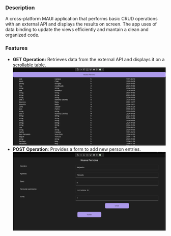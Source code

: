 ### Description
A cross-platform MAUI application that performs basic CRUD operations with an external API and displays the results on screen.
The app uses of data binding to update the views efficiently and mantain a clean and organized code.


### Features

- **GET Operation:** Retrieves data from the external API and displays it on a scrollable table.
  ![Get operation](readme_img/get.png)
-  **POST Operation**: Provides a form to add new person entries.
  ![Post operation](readme_img/post.png)
